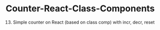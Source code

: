 # Counter-React-Class-Components
13. Simple counter on React (based on class comp) with incr, decr, reset
